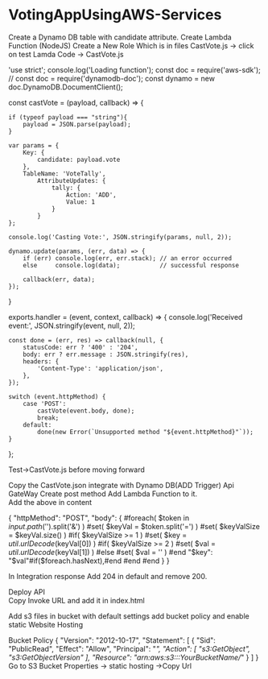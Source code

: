 # VotingAppUsingAWS-Services
Create a Dynamo DB table with candidate attribute.
Create Lambda Function (NodeJS)
Create a New Role 
Which is  in files CastVote.js -> click on test 
Lamda Code -> CastVote.js

'use strict';
console.log('Loading function');
const doc = require('aws-sdk');
// const doc = require('dynamodb-doc');
const dynamo =  new doc.DynamoDB.DocumentClient();

const castVote = (payload, callback) => {
    
    if (typeof payload === "string"){
        payload = JSON.parse(payload);
    }
    
    var params = {
        Key: { 
            candidate: payload.vote
        },
        TableName: 'VoteTally',
            AttributeUpdates: {
                tally: {
                    Action: 'ADD',
                    Value: 1
                }
            }
    };
    
    console.log('Casting Vote:', JSON.stringify(params, null, 2));
    
    dynamo.update(params, (err, data) => {
        if (err) console.log(err, err.stack); // an error occurred
        else     console.log(data);           // successful response
        
        callback(err, data);
    });
}

exports.handler = (event, context, callback) => {
    console.log('Received event:', JSON.stringify(event, null, 2));

    const done = (err, res) => callback(null, {
        statusCode: err ? '400' : '204',
        body: err ? err.message : JSON.stringify(res),
        headers: {
            'Content-Type': 'application/json',
        },
    });

    switch (event.httpMethod) {
        case 'POST':
            castVote(event.body, done);
            break;
        default:
            done(new Error(`Unsupported method "${event.httpMethod}"`));
    }
};	


Test->CastVote.js before moving forward
 
Copy the CastVote.json integrate with Dynamo DB(ADD Trigger)
Api GateWay
Create post method Add Lambda Function to it.  
Add the above in content


{
	    "httpMethod": "POST",
	    "body": {
	        #foreach( $token in $input.path('$').split('&') )
	            #set( $keyVal = $token.split('=') )
	            #set( $keyValSize = $keyVal.size() )
	            #if( $keyValSize >= 1 )
	                #set( $key = $util.urlDecode($keyVal[0]) )
	                #if( $keyValSize >= 2 )
	                    #set( $val = $util.urlDecode($keyVal[1]) )
	                #else
	                    #set( $val = '' )
	                #end
	                "$key": "$val"#if($foreach.hasNext),#end
	            #end
	        #end
	    }
	}
 
 
In Integration response Add 204 in default and remove 200.
 
Deploy API      
Copy Invoke URL and add it in index.html
 
 
Add s3 files in bucket with default settings add bucket policy and enable static Website Hosting
 
Bucket Policy 
{
    "Version": "2012-10-17",
    "Statement": [
        {
            "Sid": "PublicRead",
            "Effect": "Allow",
            "Principal": "*",
            "Action": [
                "s3:GetObject",
                "s3:GetObjectVersion"
            ],
            "Resource": "arn:aws:s3:::YourBucketName/*"
        }
    ]
}
Go to S3 Bucket Properties -> static hosting ->Copy Url
 
